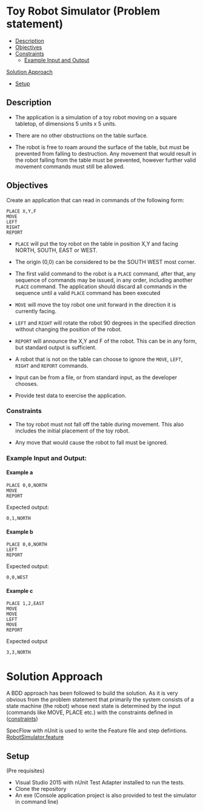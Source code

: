 # Toy Robot Simulator (Problem statement)

* [Description](./README.md#description)
* [Objectives](./README.md#objectives)
* [Constraints](./README.md#constraints)
  * [Example Input and Output](./README.md#example-input-and-output)

[Solution Approach](./README.md#solution-approach)
* [Setup](./README.md#setup)

## Description

* The application is a simulation of a toy robot moving on a square tabletop, of dimensions 5 units x 5 units.

* There are no other obstructions on the table surface.

* The robot is free to roam around the surface of the table, but must be prevented from falling to destruction. Any movement that would result in the robot falling from the table must be prevented, however further valid movement commands must still be allowed.

## Objectives
Create an application that can read in commands of the following form:
```
PLACE X,Y,F
MOVE
LEFT
RIGHT
REPORT
```

* `PLACE` will put the toy robot on the table in position X,Y and facing NORTH, SOUTH, EAST or WEST.

* The origin (0,0) can be considered to be the SOUTH WEST most corner.

* The first valid command to the robot is a `PLACE` command, after that, any sequence of commands may be issued, in any order, including another `PLACE` command. The application should discard all commands in the sequence until a valid `PLACE` command has been executed

* `MOVE` will move the toy robot one unit forward in the direction it is currently facing.

* `LEFT` and `RIGHT` will rotate the robot 90 degrees in the specified direction without changing the position of the robot.

* `REPORT` will announce the X,Y and F of the robot. This can be in any form, but standard output is sufficient.

* A robot that is not on the table can choose to ignore the `MOVE`, `LEFT`, `RIGHT` and `REPORT` commands.

* Input can be from a file, or from standard input, as the developer chooses.

* Provide test data to exercise the application.

### Constraints

* The toy robot must not fall off the table during movement. This also includes the initial placement of the toy robot.

* Any move that would cause the robot to fall must be ignored.

### Example Input and Output:

#### Example a

    PLACE 0,0,NORTH
    MOVE
    REPORT

Expected output:

    0,1,NORTH

#### Example b

    PLACE 0,0,NORTH
    LEFT
    REPORT

Expected output:

    0,0,WEST

#### Example c

    PLACE 1,2,EAST
    MOVE
    MOVE
    LEFT
    MOVE
    REPORT

Expected output

    3,3,NORTH

# Solution Approach

A BDD approach has been followed to build the solution. As it is very obvious from the problem statement that primarily the system  consists of a state machine (the robot) whose next state is determined by the input (commands like MOVE, PLACE etc.) with the constraints defined in ([constraints](./README.md#constraints))

SpecFlow with nUnit is used to write the Feature file and step defintions. [RobotSimulator.feature](./ToyRobot.Specs/RobotSimulator.feature)

## Setup

(Pre requisites)
 * Visual Studio 2015 with nUnit Test Adapter installed to run the tests. 
 * Clone the repository
 * An exe (Console application project is also provided to test the simulator in command line)
 
